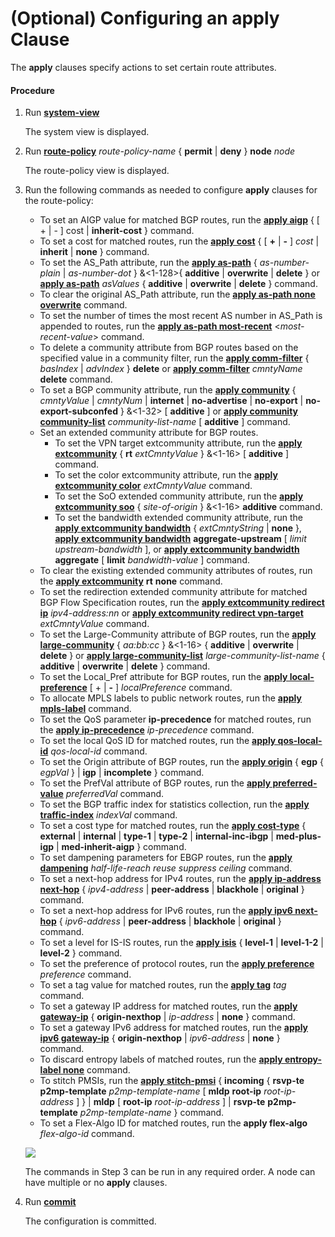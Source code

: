 (Optional) Configuring an **apply** Clause
==========================================

The **apply** clauses specify actions to set certain route attributes.

#### Procedure

1. Run [**system-view**](cmdqueryname=system-view)
   
   
   
   The system view is displayed.
2. Run [**route-policy**](cmdqueryname=route-policy) *route-policy-name* { **permit** | **deny** } **node** *node*
   
   
   
   The route-policy view is displayed.
3. Run the following commands as needed to configure **apply** clauses for the route-policy:
   
   
   * To set an AIGP value for matched BGP routes, run the [**apply aigp**](cmdqueryname=apply+aigp) { [ + | - ] cost | **inherit-cost** } command.
   * To set a cost for matched routes, run the [**apply cost**](cmdqueryname=apply+cost) { [ **+** | **-** ] *cost* | **inherit** | **none** } command.
   * To set the AS\_Path attribute, run the [**apply as-path**](cmdqueryname=apply+as-path) { *as-number-plain* | *as-number-dot* } &<1-128>{ **additive** | **overwrite** | **delete** } or [**apply as-path**](cmdqueryname=apply+as-path) *asValues* { **additive** | **overwrite** | **delete** } command.
   * To clear the original AS\_Path attribute, run the [**apply as-path none overwrite**](cmdqueryname=apply+as-path+none+overwrite) command.
   * To set the number of times the most recent AS number in AS\_Path is appended to routes, run the [**apply as-path most-recent**](cmdqueryname=apply+as-path+most-recent) <*most-recent-value*> command.
   * To delete a community attribute from BGP routes based on the specified value in a community filter, run the [**apply comm-filter**](cmdqueryname=apply+comm-filter) { *basIndex* | *advIndex* } **delete** or [**apply comm-filter**](cmdqueryname=apply+comm-filter) *cmntyName* **delete** command.
   * To set a BGP community attribute, run the [**apply community**](cmdqueryname=apply+community) { *cmntyValue* | *cmntyNum* | **internet** | **no-advertise** | **no-export** | **no-export-subconfed** } &<1-32> [ **additive** ] or [**apply community community-list**](cmdqueryname=apply+community+community-list) *community-list-name* [ **additive** ] command.
   * Set an extended community attribute for BGP routes.
     + To set the VPN target extcommunity attribute, run the [**apply extcommunity**](cmdqueryname=apply+extcommunity) { **rt** *extCmntyValue* } &<1-16> [ **additive** ] command.
     + To set the color extcommunity attribute, run the [**apply extcommunity color**](cmdqueryname=apply+extcommunity+color) *extCmntyValue* command.
     + To set the SoO extended community attribute, run the [**apply extcommunity soo**](cmdqueryname=apply+extcommunity+soo) { *site-of-origin* } &<1-16> **additive** command.
     + To set the bandwidth extended community attribute, run the [**apply extcommunity bandwidth**](cmdqueryname=apply+extcommunity+bandwidth) { *extCmntyString* | **none** }, [**apply extcommunity bandwidth**](cmdqueryname=apply+extcommunity+bandwidth) **aggregate-upstream** [ *limit* *upstream-bandwidth* ], or [**apply extcommunity bandwidth**](cmdqueryname=apply+extcommunity+bandwidth) **aggregate** [ **limit** *bandwidth-value* ] command.
   * To clear the existing extended community attributes of routes, run the [**apply extcommunity**](cmdqueryname=apply+extcommunity) **rt** **none** command.
   * To set the redirection extended community attribute for matched BGP Flow Specification routes, run the [**apply extcommunity redirect ip**](cmdqueryname=apply+extcommunity+redirect+ip) *ipv4-address:nn* or [**apply extcommunity redirect vpn-target**](cmdqueryname=apply+extcommunity+redirect+vpn-target) *extCmntyValue* command.
   * To set the Large-Community attribute of BGP routes, run the [**apply large-community**](cmdqueryname=apply+large-community) { *aa:bb:cc* } &<1-16> { **additive** | **overwrite** | **delete** } or [**apply large-community-list**](cmdqueryname=apply+large-community-list) *large-community-list-name* { **additive** | **overwrite** | **delete** } command.
   * To set the Local\_Pref attribute for BGP routes, run the [**apply local-preference**](cmdqueryname=apply+local-preference) [ + | **-** ] *localPreference* command.
   * To allocate MPLS labels to public network routes, run the [**apply mpls-label**](cmdqueryname=apply+mpls-label) command.
   * To set the QoS parameter **ip-precedence** for matched routes, run the [**apply ip-precedence**](cmdqueryname=apply+ip-precedence) *ip-precedence* command.
   * To set the local QoS ID for matched routes, run the [**apply qos-local-id**](cmdqueryname=apply+qos-local-id) *qos-local-id* command.
   * To set the Origin attribute of BGP routes, run the [**apply origin**](cmdqueryname=apply+origin) { **egp** { *egpVal* } | **igp** | **incomplete** } command.
   * To set the PrefVal attribute of BGP routes, run the [**apply preferred-value**](cmdqueryname=apply+preferred-value) *preferredVal* command.
   * To set the BGP traffic index for statistics collection, run the [**apply traffic-index**](cmdqueryname=apply+traffic-index) *indexVal* command.
   * To set a cost type for matched routes, run the [**apply cost-type**](cmdqueryname=apply+cost-type) { **external** | **internal** | **type-1** | **type-2** | **internal-inc-ibgp** | **med-plus-igp** | **med-inherit-aigp** } command.
   * To set dampening parameters for EBGP routes, run the [**apply dampening**](cmdqueryname=apply+dampening) *half-life-reach* *reuse* *suppress* *ceiling* command.
   * To set a next-hop address for IPv4 routes, run the [**apply ip-address next-hop**](cmdqueryname=apply+ip-address+next-hop) { *ipv4-address* | **peer-address** | **blackhole** | **original** } command.
   * To set a next-hop address for IPv6 routes, run the [**apply ipv6 next-hop**](cmdqueryname=apply+ipv6+next-hop) { *ipv6-address* | **peer-address** | **blackhole** | **original** } command.
   * To set a level for IS-IS routes, run the [**apply isis**](cmdqueryname=apply+isis) { **level-1** | **level-1-2** | **level-2** } command.
   * To set the preference of protocol routes, run the [**apply preference**](cmdqueryname=apply+preference) *preference* command.
   * To set a tag value for matched routes, run the [**apply tag**](cmdqueryname=apply+tag) *tag* command.
   * To set a gateway IP address for matched routes, run the [**apply gateway-ip**](cmdqueryname=apply+gateway-ip) { **origin-nexthop** | *ip-address* | **none** } command.
   * To set a gateway IPv6 address for matched routes, run the [**apply ipv6 gateway-ip**](cmdqueryname=apply+ipv6+gateway-ip) { **origin-nexthop** | *ipv6-address* | **none** } command.
   * To discard entropy labels of matched routes, run the [**apply entropy-label none**](cmdqueryname=apply+entropy-label+none) command.
   * To stitch PMSIs, run the [**apply stitch-pmsi**](cmdqueryname=apply+stitch-pmsi) { **incoming** { **rsvp-te** **p2mp-template** *p2mp-template-name* [ **mldp** **root-ip** *root-ip-address* ] } | **mldp** [ **root-ip** *root-ip-address* ] | **rsvp-te** **p2mp-template** *p2mp-template-name* } command.
   * To set a Flex-Algo ID for matched routes, run the **apply flex-algo** *flex-algo-id* command.
   
   ![](../../../../public_sys-resources/note_3.0-en-us.png) 
   
   The commands in Step 3 can be run in any required order. A node can have multiple or no **apply** clauses.
4. Run [**commit**](cmdqueryname=commit)
   
   
   
   The configuration is committed.